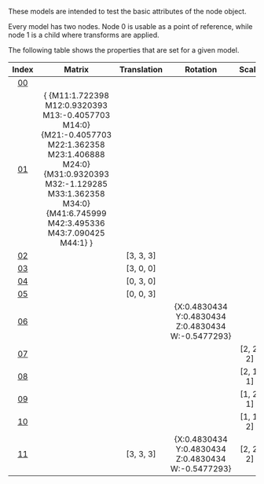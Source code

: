 These models are intended to test the basic attributes of the node object.  

Every model has two nodes. Node 0 is usable as a point of reference, while node 1 is a child where transforms are applied.  

The following table shows the properties that are set for a given model.  


Index | Matrix | Translation | Rotation | Scale
:---: | :---: | :---: | :---: | :---:
[00](./Node_Attribute_00.gltf) |   |   |   |  
[01](./Node_Attribute_01.gltf) | { {M11:1.722398 M12:0.9320393 M13:-0.4057703 M14:0} {M21:-0.4057703 M22:1.362358 M23:1.406888 M24:0} {M31:0.9320393 M32:-1.129285 M33:1.362358 M34:0} {M41:6.745999 M42:3.495336 M43:7.090425 M44:1} } |   |   |  
[02](./Node_Attribute_02.gltf) |   | [3, 3, 3] |   |  
[03](./Node_Attribute_03.gltf) |   | [3, 0, 0] |   |  
[04](./Node_Attribute_04.gltf) |   | [0, 3, 0] |   |  
[05](./Node_Attribute_05.gltf) |   | [0, 0, 3] |   |  
[06](./Node_Attribute_06.gltf) |   |   | {X:0.4830434 Y:0.4830434 Z:0.4830434 W:-0.5477293} |  
[07](./Node_Attribute_07.gltf) |   |   |   | [2, 2, 2]
[08](./Node_Attribute_08.gltf) |   |   |   | [2, 1, 1]
[09](./Node_Attribute_09.gltf) |   |   |   | [1, 2, 1]
[10](./Node_Attribute_10.gltf) |   |   |   | [1, 1, 2]
[11](./Node_Attribute_11.gltf) |   | [3, 3, 3] | {X:0.4830434 Y:0.4830434 Z:0.4830434 W:-0.5477293} | [2, 2, 2]
 
